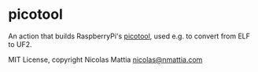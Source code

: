 # picotool

An action that builds RaspberryPi's [picotool](https://github.com/raspberrypi/picotool),
used e.g. to convert from ELF to UF2.

MIT License, copyright Nicolas Mattia <nicolas@nmattia.com>
